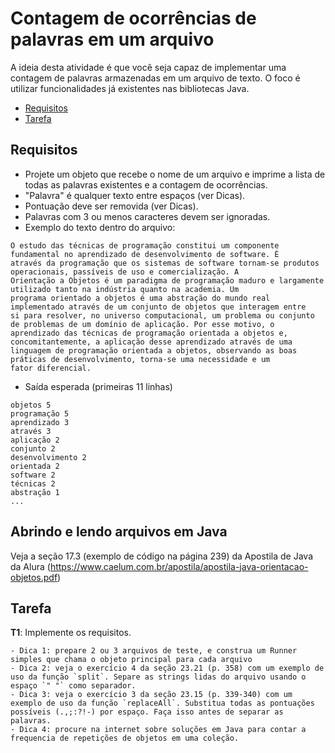  # Contagem de ocorrências de palavras em um arquivo

A ideia desta atividade é que você seja capaz de implementar uma contagem de palavras armazenadas em um arquivo de texto. O foco é utilizar funcionalidades já existentes nas bibliotecas Java.

- [Requisitos](#requisitos)
- [Tarefa](#tarefa)

## Requisitos

- Projete um objeto que recebe o nome de um arquivo e imprime a lista de todas as palavras existentes e a contagem de ocorrências.
- "Palavra" é qualquer texto entre espaços (ver Dicas).
- Pontuação deve ser removida (ver Dicas).
- Palavras com 3 ou menos caracteres devem ser ignoradas.
- Exemplo do texto dentro do arquivo:
```
O estudo das técnicas de programação constitui um componente fundamental no aprendizado de desenvolvimento de software. É
através da programação que os sistemas de software tornam-se produtos operacionais, passíveis de uso e comercialização. A
Orientação a Objetos é um paradigma de programação maduro e largamente utilizado tanto na indústria quanto na academia. Um
programa orientado a objetos é uma abstração do mundo real implementado através de um conjunto de objetos que interagem entre
si para resolver, no universo computacional, um problema ou conjunto de problemas de um domínio de aplicação. Por esse motivo, o
aprendizado das técnicas de programação orientada a objetos e, concomitantemente, a aplicação desse aprendizado através de uma
linguagem de programação orientada a objetos, observando as boas práticas de desenvolvimento, torna-se uma necessidade e um
fator diferencial.
```
- Saída esperada (primeiras 11 linhas)
```
objetos	5
programação	5
aprendizado	3
através 3
aplicação 2
conjunto 2
desenvolvimento 2
orientada 2
software 2
técnicas 2
abstração 1
...
```

## Abrindo e lendo arquivos em Java 

Veja a seção 17.3 (exemplo de código na página 239) da Apostila de Java da Alura (https://www.caelum.com.br/apostila/apostila-java-orientacao-objetos.pdf)

## Tarefa

**T1**: Implemente os requisitos.

	- Dica 1: prepare 2 ou 3 arquivos de teste, e construa um Runner simples que chama o objeto principal para cada arquivo
	- Dica 2: veja o exercício 4 da seção 23.21 (p. 358) com um exemplo de uso da função `split`. Separe as strings lidas do arquivo usando o espaço `" "` como separador.
	- Dica 3: veja o exercício 3 da seção 23.15 (p. 339-340) com um exemplo de uso da função `replaceAll`. Substitua todas as pontuações possíveis (.,;:?!-) por espaço. Faça isso antes de separar as palavras.
	- Dica 4: procure na internet sobre soluções em Java para contar a frequencia de repetições de objetos em uma coleção.